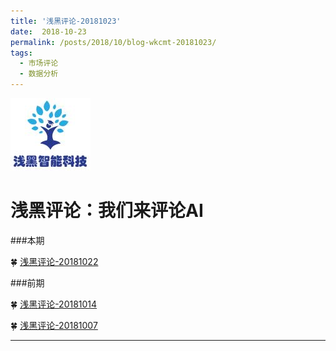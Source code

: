 ```yaml
---
title: '浅黑评论-20181023'
date:  2018-10-23
permalink: /posts/2018/10/blog-wkcmt-20181023/
tags:
  - 市场评论 
  - 数据分析
---
```

![alt text](/images/site-logo.png "Logo1") 

浅黑评论：我们来评论AI
===

###本期


:four_leaf_clover: [浅黑评论-20181022](/report/wkcmt-20181022.html)


###前期

:four_leaf_clover: [浅黑评论-20181014](/report/wkcmt-20181014.html)

:four_leaf_clover: [浅黑评论-20181007](/report/wkcmt-20181007.html)


---